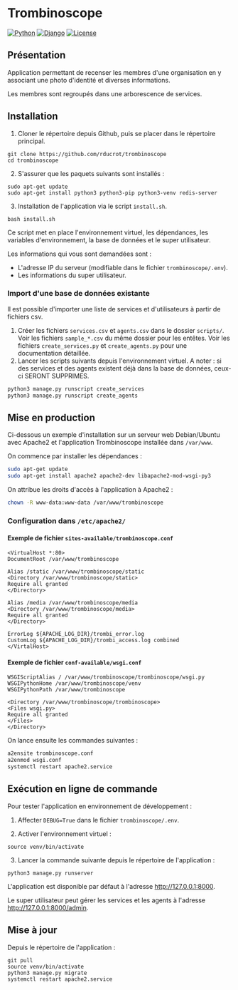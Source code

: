 # Trombinoscope
[![Python](https://badgen.net/badge/Python/3.10/blue)](https://www.python.org/)
[![Django](https://badgen.net/badge/Django/4.1/blue)](https://www.djangoproject.com/)
[![License](https://badgen.net/badge/License/MIT/orange)](https://choosealicense.com/licenses/mit/)

## Présentation
Application permettant de recenser les membres d'une organisation en y associant une photo d'identité et diverses informations.

Les membres sont regroupés dans une arborescence de services.
## Installation
1. Cloner le répertoire depuis Github, puis se placer dans le répertoire principal.
```shell
git clone https://github.com/rducrot/trombinoscope
cd trombinoscope
```
2. S'assurer que les paquets suivants sont installés :
```shell
sudo apt-get update
sudo apt-get install python3 python3-pip python3-venv redis-server
```
3. Installation de l'application via le script `install.sh`.
```shell
bash install.sh
```
Ce script met en place l'environnement virtuel, les dépendances, les variables d'environnement, la base de données et le super utilisateur.

Les informations qui vous sont demandées sont :
* L'adresse IP du serveur (modifiable dans le fichier `trombinoscope/.env`).
* Les informations du super utilisateur.
### Import d'une base de données existante
Il est possible d'importer une liste de services et d'utilisateurs à partir de fichiers csv.
1. Créer les fichiers `services.csv` et `agents.csv` dans le dossier `scripts/`. Voir les fichiers `sample_*.csv` du même dossier pour les entêtes. Voir les fichiers `create_services.py` et `create_agents.py` pour une documentation détaillée.
2. Lancer les scripts suivants depuis l'environnement virtuel. A noter : si des services et des agents existent déjà dans la base de données, ceux-ci SERONT SUPPRIMES.
```bash
python3 manage.py runscript create_services
python3 manage.py runscript create_agents
```
## Mise en production
Ci-dessous un exemple d'installation sur un serveur web Debian/Ubuntu avec Apache2 et l'application Trombinoscope installée dans `/var/www`.

On commence par installer les dépendances :
```bash
sudo apt-get update
sudo apt-get install apache2 apache2-dev libapache2-mod-wsgi-py3
```
On attribue les droits d'accès à l'application à Apache2 :
```bash
chown -R www-data:www-data /var/www/trombinoscope
```
### Configuration dans `/etc/apache2/`
#### Exemple de fichier `sites-available/trombinoscope.conf`
```text
<VirtualHost *:80>
DocumentRoot /var/www/trombinoscope

Alias /static /var/www/trombinoscope/static
<Directory /var/www/trombinoscope/static>
Require all granted
</Directory>

Alias /media /var/www/trombinoscope/media
<Directory /var/www/trombinoscope/media>
Require all granted
</Directory>

ErrorLog ${APACHE_LOG_DIR}/trombi_error.log
CustomLog ${APACHE_LOG_DIR}/trombi_access.log combined
</VirtalHost>
```
#### Exemple de fichier `conf-available/wsgi.conf`
```text
WSGIScriptAlias / /var/www/trombinoscope/trombinoscope/wsgi.py
WSGIPythonHome /var/www/trombinoscope/venv
WSGIPythonPath /var/www/trombinoscope

<Directory /var/www/trombinoscope/trombinoscope>
<Files wsgi.py>
Require all granted
</Files>
</Directory>
```
On lance ensuite les commandes suivantes :
```bash
a2ensite trombinoscope.conf
a2enmod wsgi.conf
systemctl restart apache2.service
```
## Exécution en ligne de commande
Pour tester l'application en environnement de développement :
1. Affecter `DEBUG=True` dans le fichier `trombinoscope/.env`.

2. Activer l'environnement virtuel :
```shell
source venv/bin/activate
```
3. Lancer la commande suivante depuis le répertoire de l'application :
```shell
python3 manage.py runserver
```
L'application est disponible par défaut à l'adresse http://127.0.0.1:8000.

Le super utilisateur peut gérer les services et les agents à l'adresse http://127.0.0.1:8000/admin.
## Mise à jour
Depuis le répertoire de l'application :
```shell
git pull
source venv/bin/activate
python3 manage.py migrate
systemctl restart apache2.service
```